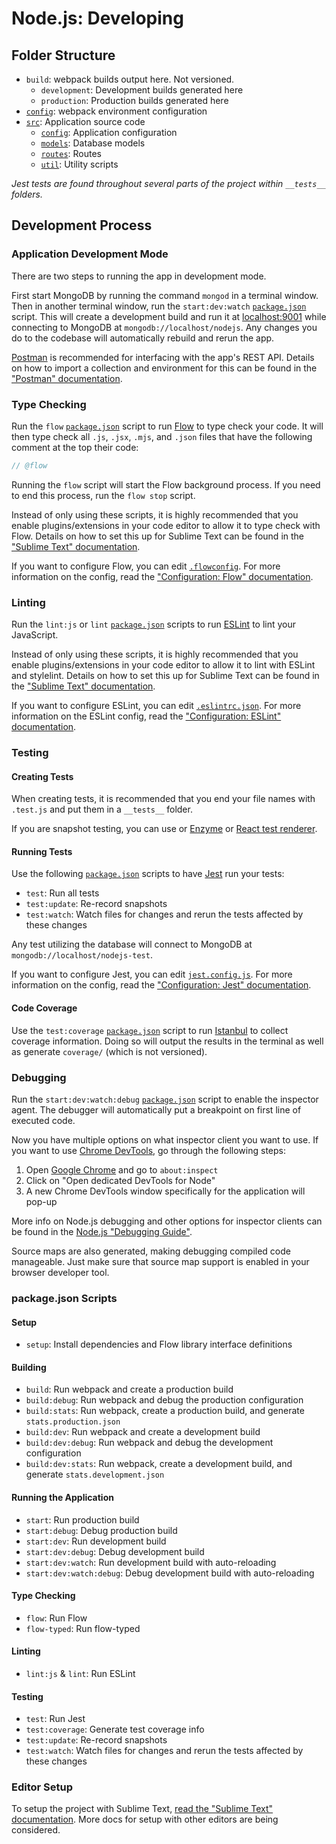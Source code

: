 # Node.js: Developing
## Folder Structure
* `build`: webpack builds output here. Not versioned.
  * `development`: Development builds generated here
  * `production`: Production builds generated here
* [`config`](../../../config): webpack environment configuration
* [`src`](../../../src): Application source code
  * [`config`](../../../src/config): Application configuration
  * [`models`](../../../src/assets): Database models
  * [`routes`](../../../src/routes): Routes
  * [`util`](../../../src/util): Utility scripts

*Jest tests are found throughout several parts of the project within `__tests__` folders.*

## Development Process
### Application Development Mode
There are two steps to running the app in development mode.

First start MongoDB by running the command `mongod` in a terminal window. Then in another terminal window, run the `start:dev:watch` [`package.json`](../../../package.json) script. This will create a development build and run it at [localhost:9001](http://localhost:9001) while connecting to MongoDB at `mongodb://localhost/nodejs`. Any changes you do to the codebase will automatically rebuild and rerun the app.

[Postman](https://getpostman.com) is recommended for interfacing with the app's REST API. Details on how to import a collection and environment for this can be found in the ["Postman" documentation](../../tools/postman.md).

### Type Checking
Run the `flow` [`package.json`](../../../package.json) script to run [Flow](https://flow.org) to type check your code. It will then type check all `.js`, `.jsx`, `.mjs`, and `.json` files that have the following comment at the top their code:
```javascript
// @flow
```

Running the `flow` script will start the Flow background process. If you need to end this process, run the `flow stop` script.

Instead of only using these scripts, it is highly recommended that you enable plugins/extensions in your code editor to allow it to type check with Flow. Details on how to set this up for Sublime Text can be found in the ["Sublime Text" documentation](../../../tools/sublime_text.md).

If you want to configure Flow, you can edit [`.flowconfig`](../../../.flowconfig). For more information on the config, read the ["Configuration: Flow" documentation](configuration.md#flow).

### Linting
Run the `lint:js` or `lint` [`package.json`](../../../package.json) scripts to run [ESLint](https://eslint.org) to lint your JavaScript.

Instead of only using these scripts, it is highly recommended that you enable plugins/extensions in your code editor to allow it to lint with ESLint and stylelint. Details on how to set this up for Sublime Text can be found in the ["Sublime Text" documentation](../../../tools/sublime_text.md).

If you want to configure ESLint, you can edit [`.eslintrc.json`](../../../.eslintrc.json). For more information on the ESLint config, read the ["Configuration: ESLint" documentation](configuration.md#eslint).

### Testing
#### Creating Tests
When creating tests, it is recommended that you end your file names with `.test.js` and put them in a `__tests__` folder.

If you are snapshot testing, you can use or [Enzyme](https://airbnb.io/enzyme) or [React test renderer](https://reactjs.org/docs/test-renderer.html).

#### Running Tests
Use the following [`package.json`](../../../package.json) scripts to have [Jest](https://jestjs.io) run your tests:

* `test`: Run all tests
* `test:update`: Re-record snapshots
* `test:watch`: Watch files for changes and rerun the tests affected by these changes

Any test utilizing the database will connect to MongoDB at `mongodb://localhost/nodejs-test`.

If you want to configure Jest, you can edit [`jest.config.js`](../../../jest.config.js). For more information on the config, read the ["Configuration: Jest" documentation](configuration.md#jest).

#### Code Coverage
Use the `test:coverage` [`package.json`](../../../package.json) script to run [Istanbul](https://istanbul.js.org) to collect coverage information. Doing so will output the results in the terminal as well as generate `coverage/` (which is not versioned).

### Debugging
Run the `start:dev:watch:debug` [`package.json`](../../../package.json) script to enable the inspector agent. The debugger will automatically put a breakpoint on first line of executed code.

Now you have multiple options on what inspector client you want to use. If you want to use [Chrome DevTools](https://developers.google.com/web/tools/chrome-devtools), go through the following steps:

1. Open [Google Chrome](https://google.com/chrome) and go to `about:inspect`
2. Click on "Open dedicated DevTools for Node"
3. A new Chrome DevTools window specifically for the application will pop-up

More info on Node.js debugging and other options for inspector clients can be found in the [Node.js "Debugging Guide"](https://nodejs.org/en/docs/guides/debugging-getting-started).

Source maps are also generated, making debugging compiled code manageable. Just make sure that source map support is enabled in your browser developer tool.

### package.json Scripts
#### Setup
* `setup`: Install dependencies and Flow library interface definitions

#### Building
* `build`: Run webpack and create a production build
* `build:debug`: Run webpack and debug the production configuration
* `build:stats`: Run webpack, create a production build, and generate `stats.production.json`
* `build:dev`: Run webpack and create a development build
* `build:dev:debug`: Run webpack and debug the development configuration
* `build:dev:stats`: Run webpack, create a development build, and generate `stats.development.json`

#### Running the Application
* `start`: Run production build
* `start:debug`: Debug production build
* `start:dev`: Run development build
* `start:dev:debug`: Debug development build
* `start:dev:watch`: Run development build with auto-reloading
* `start:dev:watch:debug`: Debug development build with auto-reloading

#### Type Checking
* `flow`: Run Flow
* `flow-typed`: Run flow-typed

#### Linting
* `lint:js` & `lint`: Run ESLint

#### Testing
* `test`: Run Jest
* `test:coverage`: Generate test coverage info
* `test:update`: Re-record snapshots
* `test:watch`: Watch files for changes and rerun the tests affected by these changes

### Editor Setup
To setup the project with Sublime Text, [read the "Sublime Text" documentation](../../../tools/sublime_text.md). More docs for setup with other editors are being considered.